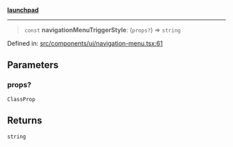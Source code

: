 [**launchpad**](index.md)

***

> `const` **navigationMenuTriggerStyle**: (`props?`) => `string`

Defined in: [src/components/ui/navigation-menu.tsx:61](https://github.com/victorbratov/launchpad/blob/d1815ef1a573b42ac1f231f3f3d6617bddce6dbe/src/components/ui/navigation-menu.tsx#L61)

## Parameters

### props?

`ClassProp`

## Returns

`string`

